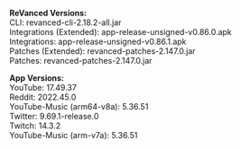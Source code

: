 **ReVanced Versions:**  
CLI: revanced-cli-2.18.2-all.jar  
Integrations (Extended): app-release-unsigned-v0.86.0.apk  
Integrations: app-release-unsigned-v0.86.1.apk  
Patches (Extended): revanced-patches-2.147.0.jar  
Patches: revanced-patches-2.147.0.jar  


  
**App Versions:**  
YouTube: 17.49.37  
Reddit: 2022.45.0  
YouTube-Music (arm64-v8a): 5.36.51  
Twitter: 9.69.1-release.0  
Twitch: 14.3.2  
YouTube-Music (arm-v7a): 5.36.51  
